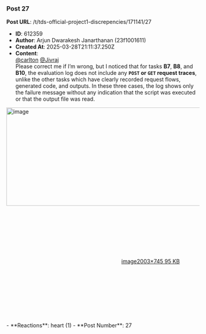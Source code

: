 ### Post 27
**Post URL**: /t/tds-official-project1-discrepencies/171141/27
- **ID**: 612359
- **Author**: Arjun Dwarakesh Janarthanan (23f1001611)
- **Created At**: 2025-03-28T21:11:37.250Z
- **Content**:  
  <a class="mention" href="/u/carlton">@carlton</a> <a class="mention" href="/u/jivraj">@Jivraj</a><br>
Please correct me if I’m wrong, but I noticed that for tasks <strong>B7</strong>, <strong>B8</strong>, and <strong>B10</strong>, the evaluation log does not include any <strong><code>POST</code> or <code>GET</code> request traces</strong>, unlike the other tasks which have clearly recorded request flows, generated code, and outputs. In these three cases, the log shows only the failure message without any indication that the script was executed or that the output file was read.<br>
<div class="lightbox-wrapper"><a class="lightbox" href="https://europe1.discourse-cdn.com/flex013/uploads/iitm/original/3X/c/1/c16494f34e29ae68a356211e09a264d5ba3f5846.png" data-download-href="/uploads/short-url/rAPE8z6usRTHkquLBzH81ERRoZU.png?dl=1" title="image" rel="noopener nofollow ugc"><img src="https://europe1.discourse-cdn.com/flex013/uploads/iitm/optimized/3X/c/1/c16494f34e29ae68a356211e09a264d5ba3f5846_2_690x256.png" alt="image" data-base62-sha1="rAPE8z6usRTHkquLBzH81ERRoZU" width="690" height="256" srcset="https://europe1.discourse-cdn.com/flex013/uploads/iitm/optimized/3X/c/1/c16494f34e29ae68a356211e09a264d5ba3f5846_2_690x256.png, https://europe1.discourse-cdn.com/flex013/uploads/iitm/optimized/3X/c/1/c16494f34e29ae68a356211e09a264d5ba3f5846_2_1035x384.png 1.5x, https://europe1.discourse-cdn.com/flex013/uploads/iitm/optimized/3X/c/1/c16494f34e29ae68a356211e09a264d5ba3f5846_2_1380x512.png 2x" data-dominant-color="F8F8F8"><div class="meta"><svg class="fa d-icon d-icon-far-image svg-icon" aria-hidden="true"><use href="#far-image"></use></svg><span class="filename">image</span><span class="informations">2003×745 95 KB</span><svg class="fa d-icon d-icon-discourse-expand svg-icon" aria-hidden="true"><use href="#discourse-expand"></use></svg></div></a></div>
- **Reactions**: heart (1)
- **Post Number**: 27


